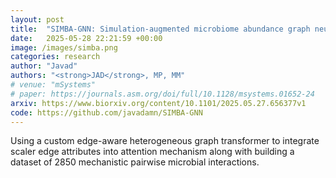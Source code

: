 ```yaml
---
layout: post
title:  "SIMBA-GNN: Simulation-augmented microbiome abundance graph neural network"
date:   2025-05-28 22:21:59 +00:00
image: /images/simba.png
categories: research
author: "Javad"
authors: "<strong>JAD</strong>, MP, MM"
# venue: "mSystems"
# paper: https://journals.asm.org/doi/full/10.1128/msystems.01652-24
arxiv: https://www.biorxiv.org/content/10.1101/2025.05.27.656377v1
code: https://github.com/javadamn/SIMBA-GNN
---
```

Using a custom edge-aware heterogeneous graph transformer to integrate scaler edge attributes into attention mechanism along with building a dataset of 2850 mechanistic pairwise microbial interactions.